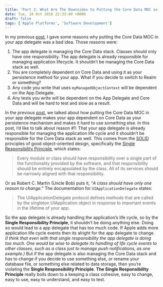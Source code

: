 ```yaml
---
title: 'Part 2: What Are The Downsides to Putting the Core Data MOC in the App Delegate'
date: Tue, 18 Oct 2016 22:33:49 +0000
draft: false
tags: ['Apple Platforms', 'Software Development']
---
```


In my previous [post](https://rodschmidt.com/what-are-the-downsides-to-putting-the-core-data-moc-in-the-app-delegate/), I gave some reasons why putting the Core Data MOC in your app delegate was a bad idea. Those reasons were:

1.  The app delegate is managing the Core Data stack. Classes should only have one responsibility. The app delegate is already responsible for managing application lifecycle. It shouldn’t be managing the Core Data stack as well.
2.  You are completely dependent on Core Data and using it as your persistence method for your app. What if you decide to switch to Realm or something?
3.  Any code you write that uses `myManagedObjectContext` will be dependent on the App Delegate.
4.  Any tests you write will be dependent on the App Delegate and Core Data and will be hard to test and slow as a result.

In the previous [post](https://rodschmidt.com/what-are-the-downsides-to-putting-the-core-data-moc-in-the-app-delegate/), we talked about how putting the Core Data MOC in your app delegate makes your app dependent on Core Data as your persistence mechanism and makes it hard to use something else. In this post, I’d like to talk about reason #1: That your app delegate is already responsible for managing the application life cycle and it shouldn’t be responsible for the Core Data stack as well. This comes from the [SOLID](https://en.wikipedia.org/wiki/SOLID_(object-oriented_design)) principles of good object-oriented design, specifically the [Single Responsibility Principle](https://en.wikipedia.org/wiki/Single_responsibility_principle), which states:

> Every module or class should have responsibility over a single part of the functionality provided by the software, and that responsibility should be entirely encapsulated by the class. All of its services should be narrowly aligned with that responsibility.

Or as Robert C. Martin (Uncle Bob) puts it, “_A class should have only one reason to change._” The documentation for `UIApplicationDelegate` states:

> The UIApplicationDelegate protocol defines methods that are called by the singleton UIApplication object in response to important events in the lifetime of your app.

So the app delegate is already handling the application’s life cycle, so by the **Single Responsibility Principle**, it shouldn’t be doing anything else. Doing so would lead to a app delegate that has too much code. If Apple adds more application life cycle events then its alright for the app delegate to change. _(I think that even with that single responsibility the app delegate is doing too much. One would be wise to delegate its handling of life cycle events to other classes, such as a class just to manage push notifications, as one example.)_ But if the app delegate is also managing the Core Data stack and has to change if you decide to use something else, or rename your database file, or something else related to data storage, then you’re violating the **Single Responsibility Principle**. **The Single Responsibility Principle** really boils down to a keeping a class cohesive, easy to change, easy to use, easy to understand, and easy to test.